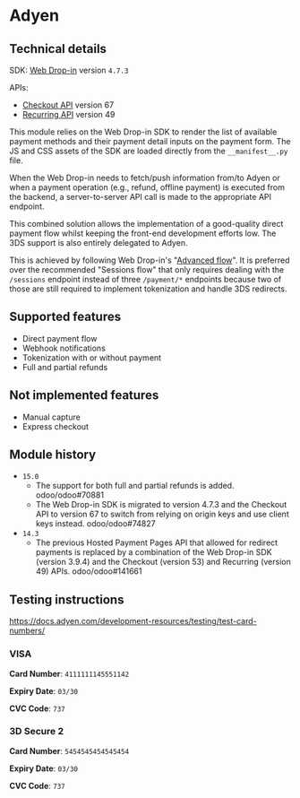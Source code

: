 # Adyen

## Technical details

SDK: [Web Drop-in](https://docs.adyen.com/online-payments/build-your-integration/?platform=Web&integration=Drop-in)
version `4.7.3`

APIs:

- [Checkout API](https://docs.adyen.com/api-explorer/Checkout/) version 67
- [Recurring API](https://docs.adyen.com/api-explorer/Recurring/) version 49

This module relies on the Web Drop-in SDK to render the list of available payment methods and their
payment detail inputs on the payment form. The JS and CSS assets of the SDK are loaded directly from
the `__manifest__.py` file.

When the Web Drop-in needs to fetch/push information from/to Adyen or when a payment operation
(e.g., refund, offline payment) is executed from the backend, a server-to-server API call is made to
the appropriate API endpoint.

This combined solution allows the implementation of a good-quality direct payment flow whilst
keeping the front-end development efforts low. The 3DS support is also entirely delegated to Adyen.

This is achieved by following Web Drop-in's
"[Advanced flow](https://docs.adyen.com/online-payments/build-your-integration/additional-use-cases/advanced-flow-integration)".
It is preferred over the recommended "Sessions flow" that only requires dealing with the `/sessions`
endpoint instead of three `/payment/*` endpoints because two of those are still required to
implement tokenization and handle 3DS redirects.

## Supported features

- Direct payment flow
- Webhook notifications
- Tokenization with or without payment
- Full and partial refunds

## Not implemented features

- Manual capture
- Express checkout

## Module history

- `15.0`
  - The support for both full and partial refunds is added. odoo/odoo#70881
  - The Web Drop-in SDK is migrated to version 4.7.3 and the Checkout API to version 67 to switch
    from relying on origin keys and use client keys instead. odoo/odoo#74827
- `14.3`
  - The previous Hosted Payment Pages API that allowed for redirect payments is replaced by a 
    combination of the Web Drop-in SDK (version 3.9.4) and the Checkout (version 53) and Recurring
    (version 49) APIs. odoo/odoo#141661

## Testing instructions

https://docs.adyen.com/development-resources/testing/test-card-numbers/

### VISA

**Card Number**: `4111111145551142`

**Expiry Date**: `03/30`

**CVC Code**: `737`

### 3D Secure 2

**Card Number**: `5454545454545454`

**Expiry Date**: `03/30`

**CVC Code**: `737`
